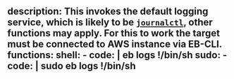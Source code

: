 description: This invokes the default logging service, which is likely to be [`journalctl`](/gtfobins/journalctl/), other functions may apply. For this to work the target must be connected to AWS instance via EB-CLI.
functions:
  shell:
    - code: |
        eb logs
        !/bin/sh
  sudo:
    - code: |
        sudo eb logs
        !/bin/sh
---

